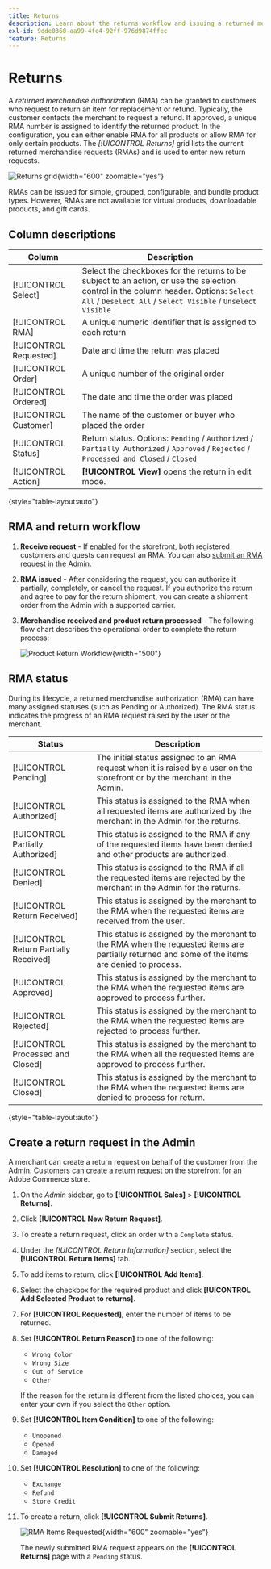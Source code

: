 ```yaml
---
title: Returns
description: Learn about the returns workflow and issuing a returned merchandise authorization.
exl-id: 9dde0360-aa99-4fc4-92ff-976d9874ffec
feature: Returns
---
```

# Returns

A _returned merchandise authorization_ (RMA) can be granted to customers who request to return an item for replacement or refund. Typically, the customer contacts the merchant to request a refund. If approved, a unique RMA number is assigned to identify the returned product. In the configuration, you can either enable RMA for all products or allow RMA for only certain products. The _[!UICONTROL Returns]_ grid lists the current returned merchandise requests (RMAs) and is used to enter new return requests.

![Returns grid](./assets/return.png){width="600" zoomable="yes"}

RMAs can be issued for simple, grouped, configurable, and bundle product types. However, RMAs are not available for virtual products, downloadable products, and gift cards.

## Column descriptions

|Column|Description|
|--- |--- |
|[!UICONTROL Select]|Select the checkboxes for the returns to be subject to an action, or use the selection control in the column header. Options: `Select All` / `Deselect All` / `Select Visible` / `Unselect Visible`|
|[!UICONTROL RMA]|A unique numeric identifier that is assigned to each return|
|[!UICONTROL Requested]|Date and time the return was placed|
|[!UICONTROL Order]|A unique number of the original order|
|[!UICONTROL Ordered]|The date and time the order was placed|
|[!UICONTROL Customer]|The name of the customer or buyer who placed the order|
|[!UICONTROL Status]|Return status. Options: `Pending` / `Authorized` / `Partially Authorized` / `Approved` / `Rejected` / `Processed and Closed` / `Closed`|
|[!UICONTROL Action]|**[!UICONTROL View]** opens the return in edit mode.|

{style="table-layout:auto"}

## RMA and return workflow

1. **Receive request** - If [enabled](rma-configure.md#enable-rmas-for-your-store) for the storefront, both registered customers and guests can request an RMA. You can also [submit an RMA request in the Admin](#create-a-return-request-in-the-admin).

2. **RMA issued** - After considering the request, you can authorize it partially, completely, or cancel the request. If you authorize the return and agree to pay for the return shipment, you can create a shipment order from the Admin with a supported carrier.

3. **Merchandise received and product return processed** -  The following flow chart describes the operational order to complete the return process:

   ![Product Return Workflow](./assets/workflow-customer-returns.png){width="500"}

## RMA status

During its lifecycle, a returned merchandise authorization (RMA) can have many assigned statuses (such as Pending or Authorized). The RMA status indicates the progress of an RMA request raised by the user or the merchant.

|Status|Description|
|--- |--- |
|[!UICONTROL Pending]|The initial status assigned to an RMA request when it is raised by a user on the storefront or by the merchant in the Admin.|
|[!UICONTROL Authorized]|This status is assigned to the RMA when all requested items are authorized by the merchant in the Admin for the returns.|
|[!UICONTROL Partially Authorized]|This status is assigned to the RMA if any of the requested items have been denied and other products are authorized.|
|[!UICONTROL Denied]|This status is assigned to the RMA if all the requested items are rejected by the merchant in the Admin for the returns.|
|[!UICONTROL Return Received]|This status is assigned by the merchant to the RMA when the requested items are received from the user.|
|[!UICONTROL Return Partially Received]|This status is assigned by the merchant to the RMA when the requested items are partially returned and some of the items are denied to process.|
|[!UICONTROL Approved]|This status is assigned by the merchant to the RMA when the requested items are approved to process further.|
|[!UICONTROL Rejected]|This status is assigned by the merchant to the RMA when the requested items are rejected to process further.|
|[!UICONTROL Processed and Closed]|This status is assigned by the merchant to the RMA when all the requested items are approved to process further.|
|[!UICONTROL Closed]|This status is assigned by the merchant to the RMA when the requested items are denied to process for return.|

{style="table-layout:auto"}

## Create a return request in the Admin

A merchant can create a return request on behalf of the customer from the Admin. Customers can [create a return request](rma-customer-experience.md) on the storefront for an Adobe Commerce store.

1. On the _Admin_ sidebar, go to **[!UICONTROL Sales]** > **[!UICONTROL Returns]**.

1. Click **[!UICONTROL New Return Request]**.

1. To create a return request, click an order with a `Complete` status.

1. Under the _[!UICONTROL Return Information]_ section, select the **[!UICONTROL Return Items]** tab.

1. To add items to return, click **[!UICONTROL Add Items]**.

1. Select the checkbox for the required product and click **[!UICONTROL Add Selected Product to returns]**.

1. For **[!UICONTROL Requested]**, enter the number of items to be returned.

1. Set **[!UICONTROL Return Reason]** to one of the following:

    - `Wrong Color`
    - `Wrong Size`
    - `Out of Service`
    - `Other`

    If the reason for the return is different from the listed choices, you can enter your own if you select the `Other` option.

1. Set **[!UICONTROL Item Condition]** to one of the following:

    - `Unopened`
    - `Opened`
    - `Damaged`

1. Set **[!UICONTROL Resolution]** to one of the following:

    - `Exchange`
    - `Refund`
    - `Store Credit`

1. To create a return, click **[!UICONTROL Submit Returns]**.

   ![RMA Items Requested](./assets/return-item-request.png){width="600" zoomable="yes"}

   The newly submitted RMA request appears on the **[!UICONTROL Returns]** page with a `Pending` status.
